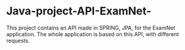 # Java-project-API-ExamNet-
This project contains an API made in SPRING, JPA, for the ExamNet application. The whole application is based on this API, with different requests.
